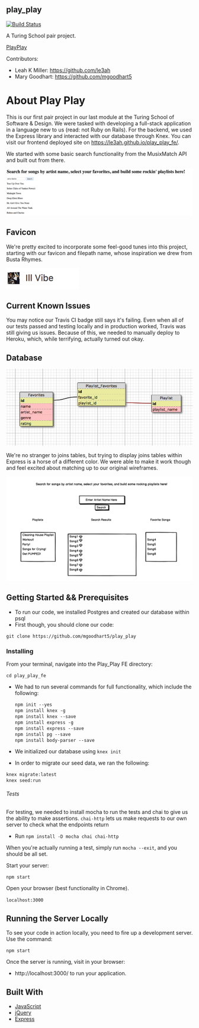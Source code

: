 ## play_play

[![Build Status](https://travis-ci.org/mgoodhart5/play_play.svg?branch=master)](https://travis-ci.org/mgoodhart5/play_play)

A Turing School pair project.

[PlayPlay](https://protected-fortress-76604.herokuapp.com)

Contributors:
* Leah K Miller: https://github.com/le3ah
* Mary Goodhart: https://github.com/mgoodhart5


# About Play Play

This is our first pair project in our last module at the Turing School of Software & Design.  We were tasked with developing a full-stack application in a language new to us (read: not Ruby on Rails).  For the backend, we used the Express library and interacted with our database through Knex.  You can visit our frontend deployed site on https://le3ah.github.io/play_play_fe/.

We started with some basic search functionality from the MusixMatch API and built out from there.

![homepage](/.readme/early.png)

## Favicon
We're pretty excited to incorporate some feel-good tunes into this project, starting with our favicon and filepath name, whose inspiration we drew from Busta Rhymes.

![favicon](/.readme/favicon.png)

## Current Known Issues

You may notice our Travis CI badge still says it's failing.  Even when all of our tests passed and testing locally and in production worked, Travis was still giving us issues.  Because of this, we needed to manually deploy to Heroku, which, while terrifying, actually turned out okay.


## Database

![schema](/.readme/schema.png)

We're no stranger to joins tables, but trying to display joins tables within Express is a horse of a different color.  We were able to make it work though and feel excited about matching up to our original wireframes.

![wireframe](/.readme/wireframe.png)


## Getting Started && Prerequisites

* To run our code, we installed Postgres and created our database within psql
* First though, you should clone our code:
```
git clone https://github.com/mgoodhart5/play_play
```

### Installing

From your terminal, navigate into the Play_Play FE directory:

```
cd play_play_fe
```

* We had to run several commands for full functionality, which include the following:
  ```
  npm init --yes
  npm install knex -g
  npm install knex --save
  npm install express -g
  npm install express --save
  npm install pg --save
  npm install body-parser --save
  ```
* We initialized our database using `knex init`

* In order to migrate our seed data, we ran the following:
```
knex migrate:latest
knex seed:run
```

###### Tests
For testing, we needed to install mocha to run the tests and chai to give us the ability to make assertions.  `chai-http` lets us make requests to our own server to check what the endpoints return

* Run `npm install -D mocha chai chai-http`

When you're actually running a test, simply run `mocha --exit`, and you should be all set.


Start your server:

```
npm start
```

Open your browser (best functionality in Chrome).

`localhost:3000`

## Running the Server Locally

To see your code in action locally, you need to fire up a development server. Use the command:

```
npm start
```

Once the server is running, visit in your browser:

* http://localhost:3000/ to run your application.


## Built With

* [JavaScript](https://www.javascript.com/)
* [jQuery](https://jquery.com/)
* [Express](https://expressjs.com/)
